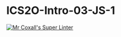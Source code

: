 # ICS2O-Intro-03-JS-1
[![Mr Coxall's Super Linter](https://github.com/sam-corbett/ICS2O-Intro-03-JS-1/workflows/Mr%20Coxall's%20Super%20Linter/badge.svg)](https://github.com/sam-corbett/ICS2O-Intro-03-JS-1/actions/)
